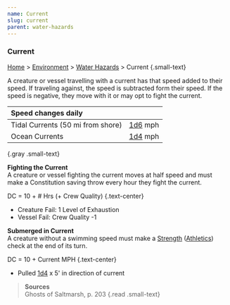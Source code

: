 ```yaml
---
name: Current
slug: current
parent: water-hazards
---
```

### Current
[Home](dm-operations-center) > [Environment](environment) > [Water Hazards](water-hazards) > Current {.small-text}

A creature or vessel travelling with a current has that speed added to their speed. If traveling against, the speed is subtracted form their speed. If the speed is negative, they move with it or may opt to fight the current.

| Speed changes daily         |         |
| :-------------------------------- | ------: |
| Tidal Currents (50 mi from shore) | [1d6](/roll/1d6) mph |
| Ocean Currents                    | [1d4](/roll/1d4) mph |
{.gray .small-text}

**Fighting the Current**<br/>
A creature or vessel fighting the current moves at half speed and must make a Constitution saving throw every hour they fight the current.

DC = 10 + # Hrs (+ Crew Quality) {.text-center}

- Creature Fail: 1 Level of Exhaustion
- Vessel Fail: Crew Quality -1

**Submerged in Current**<br/>
A creature without a swimming speed must make a [Strength](strength) ([Athletics](athletics)) check at the end of its turn.

DC = 10 + Current MPH {.text-center}

- Pulled [1d4](/roll/1d4) x 5' in direction of current

> **Sources** <br/>
> Ghosts of Saltmarsh, p. 203
{.read .small-text}
